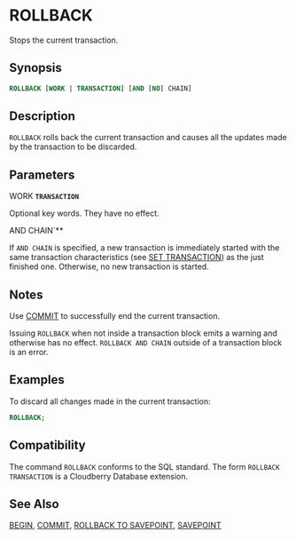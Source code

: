 # ROLLBACK

Stops the current transaction.

## Synopsis

```sql
ROLLBACK [WORK | TRANSACTION] [AND [NO] CHAIN]
```

## Description

`ROLLBACK` rolls back the current transaction and causes all the updates made by the transaction to be discarded.

## Parameters

WORK
**`TRANSACTION`**

Optional key words. They have no effect.

AND CHAIN`**

If `AND CHAIN` is specified, a new transaction is immediately started with the same transaction characteristics (see [SET TRANSACTION](/docs/sql-statements/sql-stmt-set-transaction.md)) as the just finished one. Otherwise, no new transaction is started.

## Notes

Use [COMMIT](/docs/sql-statements/sql-stmt-commit.md) to successfully end the current transaction.

Issuing `ROLLBACK` when not inside a transaction block emits a warning and otherwise has no effect. `ROLLBACK AND CHAIN` outside of a transaction block is an error.

## Examples

To discard all changes made in the current transaction:

```sql
ROLLBACK;
```

## Compatibility

The command `ROLLBACK` conforms to the SQL standard. The form `ROLLBACK TRANSACTION` is a Cloudberry Database extension.

## See Also

[BEGIN](/docs/sql-statements/sql-stmt-begin.md), [COMMIT](/docs/sql-statements/sql-stmt-commit.md), [ROLLBACK TO SAVEPOINT](/docs/sql-statements/sql-stmt-rollback-to-savepoint.md), [SAVEPOINT](/docs/sql-statements/sql-stmt-savepoint.md)



